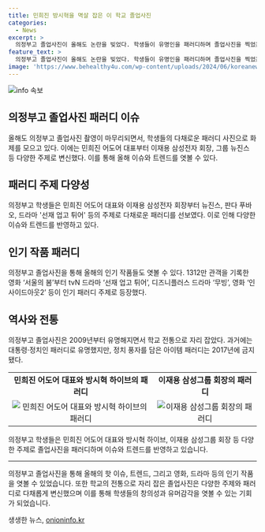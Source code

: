 ```yaml
---
title: 민희진 방시혁을 멱살 잡은 이 학교 졸업사진
categories:
  - News
excerpt: >
  의정부고 졸업사진이 올해도 논란을 빚었다. 학생들이 유명인을 패러디하며 졸업사진을 찍었는데, 가장 화제를 끌었던 것은 뉴진스와 민희진 어도어 대표를 모방한 촬영이었다. 이 외에도 이재용 삼성그룹 회장, 푸바오, 박진영 등 다양한 인물과 작품을 모방한 사진들이 화제를 모았고, 영화와 드라마도 패러디 대상으로 삼았다. 과거 정치 풍자를 담은 아이템 패러디는 금지되었지만, 여전히 학교 전통으로 자리 잡은 졸업사진은 많은 이목을 끌고 있다.
feature_text: >
  의정부고 졸업사진이 올해도 논란을 빚었다. 학생들이 유명인을 패러디하며 졸업사진을 찍었는데, 가장 화제를 끌었던 것은 뉴진스와 민희진 어도어 대표를 모방한 촬영이었다. 이 외에도 이재용 삼성그룹 회장, 푸바오, 박진영 등 다양한 인물과 작품을 모방한 사진들이 화제를 모았고, 영화와 드라마도 패러디 대상으로 삼았다. 과거 정치 풍자를 담은 아이템 패러디는 금지되었지만, 여전히 학교 전통으로 자리 잡은 졸업사진은 많은 이목을 끌고 있다.
image: 'https://www.behealthy4u.com/wp-content/uploads/2024/06/koreanews.jpg'
---
```


<p><img src="https://www.behealthy4u.com/wp-content/uploads/2024/06/koreanews.jpg" alt="info 속보" /></p>

<h2 data-ke-size="size26">의정부고 졸업사진 패러디 이슈</h2>

<p data-ke-size="size16">올해도 의정부고 졸업사진 촬영이 마무리되면서, 학생들의 다채로운 패러디 사진으로 화제를 모으고 있다. 이에는 민희진 어도어 대표부터 이재용 삼성전자 회장, 그룹 뉴진스 등 다양한 주제로 변신했다. 이를 통해 올해 이슈와 트렌드를 엿볼 수 있다.</p>

<h2 data-ke-size="size26">패러디 주제 다양성</h2>

<p data-ke-size="size16">의정부고 학생들은 민희진 어도어 대표와 이재용 삼성전자 회장부터 뉴진스, 판다 푸바오, 드라마 '선재 업고 튀어' 등의 주제로 다채로운 패러디를 선보였다. 이로 인해 다양한 이슈와 트렌드를 반영하고 있다.</p>

<h2 data-ke-size="size26">인기 작품 패러디</h2>

<p data-ke-size="size16">의정부고 졸업사진을 통해 올해의 인기 작품들도 엿볼 수 있다. 1312만 관객을 기록한 영화 ‘서울의 봄’부터 tvN 드라마 ‘선재 업고 튀어’, 디즈니플러스 드라마 ‘무빙’, 영화 ‘인사이드아웃2’ 등이 인기 패러디 주제로 등장했다.</p>

<h2 data-ke-size="size26">역사와 전통</h2>

<p data-ke-size="size16">의정부고 졸업사진은 2009년부터 유명해지면서 학교 전통으로 자리 잡았다. 과거에는 대통령·정치인 패러디로 유명했지만, 정치 풍자를 담은 아이템 패러디는 2017년에 금지됐다.</p>

<table>
    <tr>
        <td style="text-align: center; height: 17px;"><b>민희진 어도어 대표와 방시혁 하이브의 패러디</b></td>
        <td style="text-align: center; height: 17px;"><b>이재용 삼성그룹 회장의 패러디</b></td>
    </tr>
    <tr>
        <td style="text-align: center; height: 17px;"><img src="이미지링크" alt="민희진 어도어 대표와 방시혁 하이브의 패러디"></td>
        <td style="text-align: center; height: 17px;"><img src="이미지링크" alt="이재용 삼성그룹 회장의 패러디"></td>
    </tr>
</table>

<p data-ke-size="size16">의정부고 학생들은 민희진 어도어 대표와 방시혁 하이브, 이재용 삼성그룹 회장 등 다양한 주제로 졸업사진을 패러디하며 이슈와 트렌드를 반영하고 있습니다.</p>

<hr>

<p data-ke-size="size16">의정부고 졸업사진을 통해 올해의 핫 이슈, 트렌드, 그리고 영화, 드라마 등의 인기 작품을 엿볼 수 있었습니다. 또한 학교의 전통으로 자리 잡은 졸업사진은 다양한 주제와 패러디로 다채롭게 변신했으며 이를 통해 학생들의 창의성과 유머감각을 엿볼 수 있는 기회가 되었습니다.</p>
생생한 뉴스, <a href="https://onioninfo.kr" rel="dofollow">onioninfo.kr</a>


